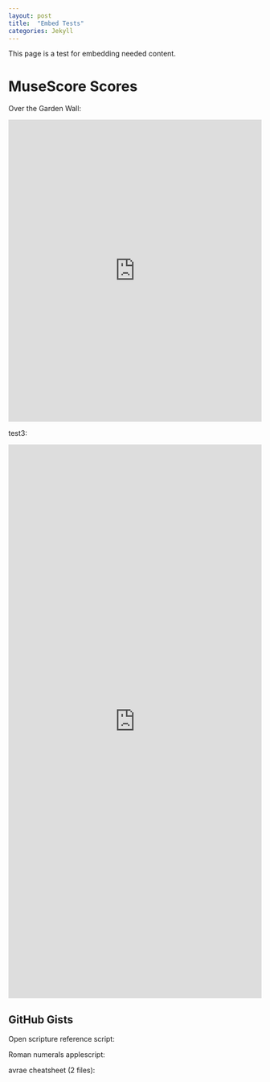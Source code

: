 ```yaml
---
layout: post
title:  "Embed Tests"
categories: Jekyll
---
```


This page is a test for embedding needed content.

# MuseScore Scores
Over the Garden Wall:
<iframe width="100%" height="600" src="https://musescore.com/user/19506/scores/6798751/embed" frameborder="0" allowfullscreen allow="autoplay; fullscreen"></iframe>

test3:
<iframe width="100%" height="1100" src="https://musescore.com/user/19506/scores/6798751/embed" frameborder="0" allowfullscreen allow="autoplay; fullscreen"></iframe>

## GitHub Gists
Open scripture reference script:
<script src="https://gist.github.com/jpcranford/0f5923249d3e86fcdb78ab047d2d44c8.js"></script>

Roman numerals applescript:
<script src="https://gist.github.com/jpcranford/35098d7d201c33a673cec11bb46efbe3.js"></script>

avrae cheatsheet (2 files):
<script src="https://gist.github.com/jpcranford/a7961d27205a2c2ba6b62bd55c3d908c.js"></script>
